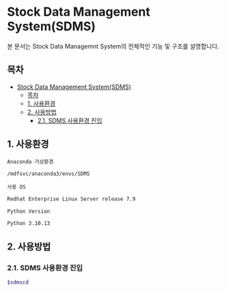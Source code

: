 # Stock Data Management System(SDMS)
본 문서는 Stock Data Managemnt System의 전체적인 기능 및 구조를 설명합니다.

## 목차
- [Stock Data Management System(SDMS)](#stock-data-management-systemsdms)
  - [목차](#목차)
  - [1. 사용환경](#1-사용환경)
  - [2. 사용방법](#2-사용방법)
    - [2.1. SDMS 사용환경 진입](#21-sdms-사용환경-진입)

## 1. 사용환경
`Anaconda 가상환경`
```bash
/mdfsvc/anaconda3/envs/SDMS
```

`사용 OS`
```bash
Redhat Enterprise Linux Server release 7.9
```

`Python Version`
```bash
Python 3.10.13
```

## 2. 사용방법
### 2.1. SDMS 사용환경 진입
```bash
$sdmscd
```

